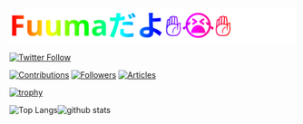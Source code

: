 ![Hi there](./fuuma.svg)

[![Twitter Follow](https://img.shields.io/twitter/follow/Fuum_a?style=social)](https://twitter.com/Fuum_a)

[![Contributions](https://badgen.org/img/qiita/Fuuma/contributions?style=for-the-badge)](https://qiita.com/Fuuma)
[![Followers](https://badgen.org/img/qiita/Fuuma/followers?style=for-the-badge)](https://qiita.com/Fuuma)
[![Articles](https://badgen.org/img/qiita/Fuuma/articles?style=for-the-badge)](https://qiita.com/Fuuma)

[![trophy](https://github-profile-trophy.vercel.app/?username=Fuuma0000&theme=onedark&no-frame=true)](https://github.com/ryo-ma/github-profile-trophy)

<div> 
  <img alt="Top Langs" align="left" src="https://github-readme-stats.vercel.app/api/top-langs/?username=Fuuma0000&show_icons=true&theme=aura&hide_border=true&count_private=true&border_radius=40.0&hide=C++,HCL,CMake,PLpgSQL,C++,Shell,Ruby,C++,Swift" />
  <img alt="github stats"  src="https://github-readme-stats.vercel.app/api?username=Fuuma0000&theme=aura&show_icons=ture&hide_border=true&include_all_commits=true&count_private=true&border_radius=40.0" />
</div>



<!--
### Hi there 👋
**Fuuma0000/Fuuma0000** is a ✨ _special_ ✨ repository because its `README.md` (this file) appears on your GitHub profile.

Here are some ideas to get you started:

- 🔭 I’m currently working on ...
- 🌱 I’m currently learning ...
- 👯 I’m looking to collaborate on ...
- 🤔 I’m looking for help with ...
- 💬 Ask me about ...
- 📫 How to reach me: ...
- 😄 Pronouns: ...
- ⚡ Fun fact: ...
-->
